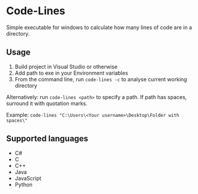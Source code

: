 # Code-Lines
Simple executable for windows to calculate how many lines of code are in a directory.

## Usage
1. Build project in Visual Studio or otherwise
1. Add path to exe in your Environment variables
1. From the command line, run `code-lines -c` to analyse current working directory

Alternatively: run `code-lines <path>` to specify a path. If path has spaces, surround it with quotation marks.

Example: `code-lines "C:\Users\<Your username>\Desktop\Folder with spaces\"`

## Supported languages
* C#
* C
* C++
* Java
* JavaScript
* Python
